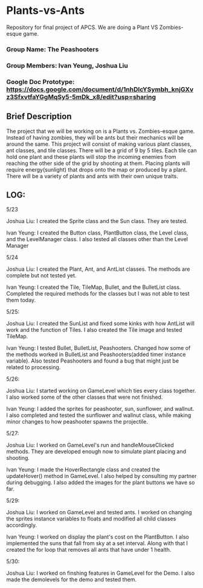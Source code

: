 # Plants-vs-Ants
Repository for final project of APCS. We are doing a Plant VS Zombies-esque game.

### **Group Name:**  The Peashooters
### **Group Members:** Ivan Yeung, Joshua Liu

### **Google Doc Prototype:** https://docs.google.com/document/d/1nhDlcYSymbh_knjGXvz3SfxvtfaYGgMqSy5-5mDk_x8/edit?usp=sharing

## **Brief Description**
The project that we will be working on is a Plants vs. Zombies-esque game. Instead of having zombies, they will be ants but their mechanics will be around the same. This project will consist of making various plant classes, ant classes, and tile classes. There will be a grid of 9 by 5 tiles. Each tile can hold one plant and these plants will stop the incoming enemies from reaching the other side of the grid by shooting at them. Placing plants will require energy(sunlight) that drops onto the map or produced by a plant. There will be a variety of plants and ants with their own unique traits.

LOG:
---
5/23

Joshua Liu:
I created the Sprite class and the Sun class. They are tested.

Ivan Yeung:
I created the Button class, PlantButton class, the Level class, and the LevelManager class. I also tested all classes other than the Level Manager

5/24

Joshua Liu:
I created the Plant, Ant, and AntList classes. The methods are complete but not tested yet.

Ivan Yeung:
I created the Tile, TileMap, Bullet, and the BulletList class. Completed the required methods for the classes but I was not able to test them today.

5/25:

Joshua Liu: I created the SunList and fixed some kinks with how AntList will work and the function of Tiles. I also created the Tile image and tested TileMap.

Ivan Yeung: I tested Bullet, BulletList, Peashooters. Changed how some of the methods worked in BulletList and Peashooters(added timer instance variable). Also tested Peashooters and found a bug that might just be related to processing.

5/26:

Joshua Liu: I started working on GameLevel which ties every class together. I also worked some of the other classes that were not finished.

Ivan Yeung: I added the sprites for peashooter, sun, sunflower, and wallnut. I also completed and tested the sunflower and wallnut class, while making minor changes to how peashooter spawns the projectile.

5/27:

Joshua Liu: I worked on GameLevel's run and handleMouseClicked methods. They are developed enough now to simulate plant placing and shooting.

Ivan Yeung: I made the HoverRectangle class and created the updateHover() method in GameLevel. I also helped by consulting my partner during debugging. I also added the images for the plant buttons we have so far.

5/29:

Joshua Liu: I worked on GameLevel and tested ants. I worked on changing the sprites instance variables to floats and modified all child classes accordingly.

Ivan Yeung: I worked on display the plant's cost on the PlantButton. I also implemented the suns that fall from sky at a set interval. Along with that I created the for loop that removes all ants that have under 1 health.

5/30:

Joshua Liu: I worked on finshing features in GameLevel for the Demo. I also made the demolevels for the demo and tested them. 